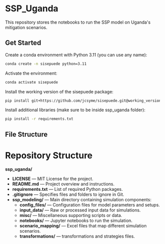 # SSP_Uganda
This repository stores the notebooks to run the SSP model on Uganda's mitigation scenarios.

## Get Started

Create a conda environment with Python 3.11 (you can use any name):

```bash
conda create -n sisepuede python=3.11
```

Activate the environment:

```bash
conda activate sisepuede
```

Install the working version of the sisepuede package:

```bash
pip install git+https://github.com/jcsyme/sisepuede.git@working_version
```

Install additional libraries (make sure to be inside ssp_uganda folder):

```bash
pip install -r requirements.txt
```

## File Structure

# Repository Structure

**ssp_uganda/**
- **LICENSE** — MIT License for the project.
- **README.md** — Project overview and instructions.
- **requirements.txt** — List of required Python packages.
- **.gitignore** — Specifies files and folders to ignore in Git.
- **ssp_modeling/** — Main directory containing simulation components:
  - **config_files/** — Configuration files for model parameters and setups.
  - **input_data/** — Raw or processed input data for simulations.
  - **misc/** — Miscellaneous supporting scripts or data.
  - **notebooks/** — Jupyter notebooks to run the simulation.
  - **scenario_mapping/** — Excel files that map different simulation scenarios.
  - **transformations/** — transformations and strategies files.